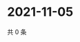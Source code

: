 # 2021-11-05

共 0 条

<!-- BEGIN WEIBO -->
<!-- 最后更新时间 Fri Nov 05 2021 09:54:46 GMT+0800 (China Standard Time) -->

<!-- END WEIBO -->
